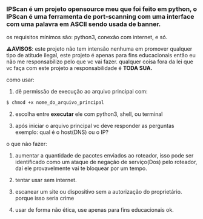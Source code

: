 ### **IPScan** é um projeto opensource meu que foi feito em python, o IPScan é uma ferramenta de port-scanning com uma interface com uma palavra em ASCII sendo usada de banner.

os requisitos mínimos são:
python3, conexão com internet, e só.

**⚠️AVISOS**: 
este projeto não tem intensão nenhuma em promover qualquer tipo de atitude ilegal, este projeto é apenas para fins educacionais então eu não me responsabilizo pelo que vc vai fazer.
qualquer coisa fora da lei que vc faça com este projeto a responsabilidade é **TODA SUA.** 


como usar:

1. dê permissão de execução ao arquivo principal com:
```bash
$ chmod +x nome_do_arquivo_principal
```
2. escolha entre **executar** ele com python3, shell, ou terminal

3. após iniciar o arquivo principal vc deve responder as perguntas exemplo: qual é o host(DNS) ou o IP?

o que não fazer:

1. aumentar a quantidade de pacotes enviados ao roteador, isso pode ser identificado como um ataque de negação de serviço(Dos) pelo roteador, daí ele provavelmente vai te bloquear por um tempo.

2. tentar usar sem internet.

3. escanear um site ou dispositivo sem a autorização do proprietário. porque isso seria crime

4. usar de forma não ética, use apenas para fins educacionais ok.
